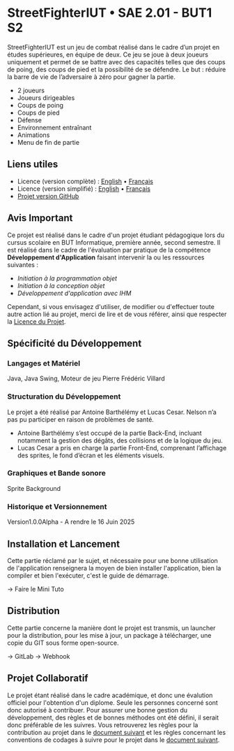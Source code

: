# StreetFighterIUT • SAE 2.01 - BUT1 S2

StreetFighterIUT est un jeu de combat réalisé dans le cadre d’un projet en études supérieures, en équipe de deux.
Ce jeu se joue à deux joueurs uniquement et permet de se battre avec des capacités telles que des coups de poing, des coups de pied et la possibilité de se défendre.
Le but : réduire la barre de vie de l’adversaire à zéro pour gagner la partie.

- 2 joueurs
- Joueurs dirigeables
- Coups de poing
- Coups de pied
- Défense
- Environnement entraînant
- Animations
- Menu de fin de partie


## Liens utiles

- Licence (version complète) : [English](LICENCE.md) • [Français](LICENCE-FR.md)
- Licence (version simplifié) : [English](LICENCE-SIMPLIFIE.md) • [Français](LICENCE-SIMPLIFIE-FR.md)
- [Projet version GitHub](https://github.com/AntoineBarthelemy/sae-2.01-fightgame/)


## Avis Important

Ce projet est réalisé dans le cadre d'un projet étudiant pédagogique lors du cursus scolaire en BUT Informatique, première année, second semestre. Il est réalisé dans le cadre de l'évaluation par pratique de la compétence **Développement d'Application** faisant intervenir la ou les ressources suivantes :

- *Initiation à la programmation objet*
- *Initiation à la conception objet*
- *Développement d'application avec IHM*

Cependant, si vous envisagez d'utiliser, de modifier ou d'effectuer toute autre action lié au projet, merci de lire et de vous référer, ainsi que respecter la [Licence du Projet](LICENCE-FR.md).

## Spécificité du Développement

### Langages et Matériel

Java, Java Swing,
Moteur de jeu Pierre Frédéric Villard

### Structuration du Développement

Le projet a été réalisé par Antoine Barthélémy et Lucas Cesar. Nelson n’a pas pu participer en raison de problèmes de santé.

- Antoine Barthélémy s’est occupé de la partie Back-End, incluant notamment la gestion des dégâts, des collisions et de la logique du jeu.
- Lucas Cesar a pris en charge la partie Front-End, comprenant l’affichage des sprites, le fond d’écran et les éléments visuels.
### Graphiques et Bande sonore

Sprite
Background

### Historique et Versionnement

Version1.0.0Alpha - A rendre le 16 Juin 2025

## Installation et Lancement

Cette partie réclamé par le sujet, et nécessaire pour une bonne utilisation de l'application renseignera la moyen de bien installer l'application, bien la compiler et bien l'exécuter, c'est le guide de démarrage.

-> Faire le Mini Tuto

## Distribution

Cette partie concerne la manière dont le projet est transmis, un launcher pour la distribution, pour les mise à jour, un package à télécharger, une copie du GIT sous forme open-source.

-> GitLab
-> Webhook

## Projet Collaboratif 
 
Le projet étant réalisé dans le cadre académique, et donc une évalution officiel pour l'obtention d'un diplome. Seule les personnes concerné sont donc autorisé à contribuer. Pour assurer une bonne gestion du développement, des règles et de bonnes méthodes ont été défini, il serait donc préférable de les suivres. Vous retrouverez les règles pour la contribution au projet dans le [document suivant](CONTRIBUTING-FR.md) et les règles concernant les conventions de codages à suivre pour le projet dans le [document suivant](CodeGuideline-FR.md). 